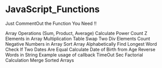 # JavaScript_Functions

Just CommentOut the Function You Need !!

Array Operations (Sum, Product, Average)
Calculate Power
Count Z Elements in Array
Multiplication Table
Swap Two Div Elements
Count Negative Numbers in Array
Sort Array Alphabetically
Find Longest Word
Check If Two Dates Are Equal
Calculate Date of Birth from Age
Reverse Words in String
Example usage of callback
TimeOut Sec
Factorial Calculation
Merge Sorted Arrays
